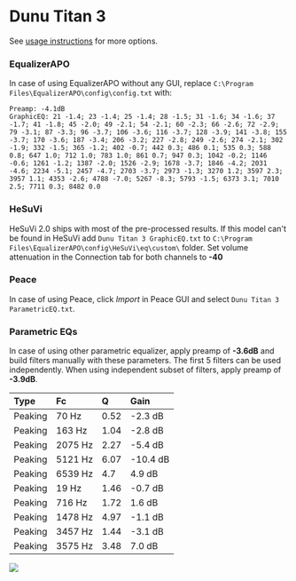 # Dunu Titan 3
See [usage instructions](https://github.com/jaakkopasanen/AutoEq#usage) for more options.

### EqualizerAPO
In case of using EqualizerAPO without any GUI, replace `C:\Program Files\EqualizerAPO\config\config.txt`
with:
```
Preamp: -4.1dB
GraphicEQ: 21 -1.4; 23 -1.4; 25 -1.4; 28 -1.5; 31 -1.6; 34 -1.6; 37 -1.7; 41 -1.8; 45 -2.0; 49 -2.1; 54 -2.1; 60 -2.3; 66 -2.6; 72 -2.9; 79 -3.1; 87 -3.3; 96 -3.7; 106 -3.6; 116 -3.7; 128 -3.9; 141 -3.8; 155 -3.7; 170 -3.6; 187 -3.4; 206 -3.2; 227 -2.8; 249 -2.6; 274 -2.1; 302 -1.9; 332 -1.5; 365 -1.2; 402 -0.7; 442 0.3; 486 0.1; 535 0.3; 588 0.8; 647 1.0; 712 1.0; 783 1.0; 861 0.7; 947 0.3; 1042 -0.2; 1146 -0.6; 1261 -1.2; 1387 -2.0; 1526 -2.9; 1678 -3.7; 1846 -4.2; 2031 -4.6; 2234 -5.1; 2457 -4.7; 2703 -3.7; 2973 -1.3; 3270 1.2; 3597 2.3; 3957 1.1; 4353 -2.6; 4788 -7.0; 5267 -8.3; 5793 -1.5; 6373 3.1; 7010 2.5; 7711 0.3; 8482 0.0
```

### HeSuVi
HeSuVi 2.0 ships with most of the pre-processed results. If this model can't be found in HeSuVi add
`Dunu Titan 3 GraphicEQ.txt` to `C:\Program Files\EqualizerAPO\config\HeSuVi\eq\custom\` folder.
Set volume attenuation in the Connection tab for both channels to **-40**

### Peace
In case of using Peace, click *Import* in Peace GUI and select `Dunu Titan 3 ParametricEQ.txt`.

### Parametric EQs
In case of using other parametric equalizer, apply preamp of **-3.6dB** and build filters manually
with these parameters. The first 5 filters can be used independently.
When using independent subset of filters, apply preamp of **-3.9dB**.

| Type    | Fc      |    Q | Gain     |
|:--------|:--------|:-----|:---------|
| Peaking | 70 Hz   | 0.52 | -2.3 dB  |
| Peaking | 163 Hz  | 1.04 | -2.8 dB  |
| Peaking | 2075 Hz | 2.27 | -5.4 dB  |
| Peaking | 5121 Hz | 6.07 | -10.4 dB |
| Peaking | 6539 Hz | 4.7  | 4.9 dB   |
| Peaking | 19 Hz   | 1.46 | -0.7 dB  |
| Peaking | 716 Hz  | 1.72 | 1.6 dB   |
| Peaking | 1478 Hz | 4.97 | -1.1 dB  |
| Peaking | 3457 Hz | 1.44 | -3.1 dB  |
| Peaking | 3575 Hz | 3.48 | 7.0 dB   |

![](https://raw.githubusercontent.com/jaakkopasanen/AutoEq/master/results/innerfidelity/sbaf-serious/Dunu%20Titan%203/Dunu%20Titan%203.png)
